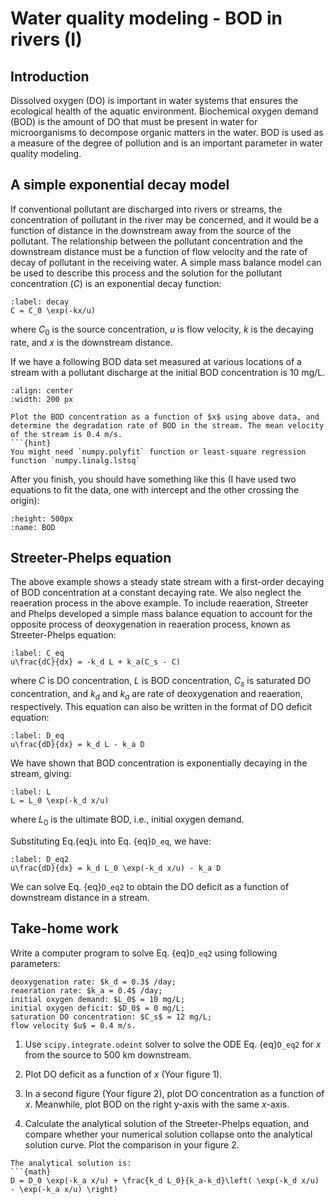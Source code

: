 # Water quality modeling - BOD in rivers (I)



## Introduction
Dissolved oxygen (DO) is important in water systems that ensures the ecological health of the aquatic environment. Biochemical oxygen demand (BOD) is the amount of DO that must be present in water for microorganisms to decompose organic matters in the water. BOD is used as a measure of the degree of pollution and is an important parameter in water quality modeling.


## A simple exponential decay model  

If conventional pollutant are discharged into rivers or streams, the concentration of pollutant in the river may be concerned, and it would be a function of distance in the downstream away from the source of the pollutant. The relationship between the pollutant concentration and the downstream distance must be a function of flow velocity and the rate of decay of pollutant in the receiving water. A simple mass balance model can be used to describe this process and the solution for the pollutant concentration ($C$) is an exponential decay function:
```{math}
:label: decay
C = C_0 \exp(-kx/u)
```
where $C_0$ is the source concentration, $u$ is flow velocity, $k$ is the decaying rate, and $x$ is the downstream distance.


If we have a following BOD data set measured at various locations of a stream with a pollutant discharge at the initial BOD concentration is 10 mg/L.
```{image} imgs/BOD_table.png
:align: center
:width: 200 px
```

```{admonition} In-class exercise
Plot the BOD concentration as a function of $x$ using above data, and determine the degradation rate of BOD in the stream. The mean velocity of the stream is 0.4 m/s.
```{hint}
You might need `numpy.polyfit` function or least-square regression function `numpy.linalg.lstsq`
```


After you finish, you should have something like this (I have used two equations to fit the data, one with intercept and the other crossing the origin):
```{figure} imgs/BOD_decay.png
:height: 500px
:name: BOD
```


## Streeter-Phelps equation

The above example shows a steady state stream with a first-order decaying of BOD concentration at a constant decaying rate. We also neglect the reaeration process in the above example. To include reaeration, Streeter and Phelps developed a simple mass balance equation to account for the opposite process of deoxygenation in reaeration process, known as Streeter-Phelps equation:

```{math}
:label: C_eq
u\frac{dC}{dx} = -k_d L + k_a(C_s - C)
```

where $C$ is DO concentration, $L$ is BOD concentration, $C_s$ is saturated DO concentration, and $k_d$ and $k_a$ are rate of deoxygenation and reaeration, respectively. This equation can also be written in the format of DO deficit equation:
```{math}
:label: D_eq
u\frac{dD}{dx} = k_d L - k_a D
```

We have shown that BOD concentration is exponentially decaying in the stream, giving:

```{math}
:label: L
L = L_0 \exp(-k_d x/u)
```
where $L_0$ is the ultimate BOD, i.e., initial oxygen demand.

Substituting Eq.{eq}`L` into Eq. {eq}`D_eq`, we have:
```{math}
:label: D_eq2
u\frac{dD}{dx} = k_d L_0 \exp(-k_d x/u) - k_a D
```

We can solve Eq. {eq}`D_eq2` to obtain the DO deficit as a function of downstream distance in a stream.

## Take-home work

Write a computer program to solve Eq. {eq}`D_eq2` using following parameters:
```{admonition} Parameters
deoxygenation rate: $k_d = 0.3$ /day;
reaeration rate: $k_a = 0.4$ /day;
initial oxygen demand: $L_0$ = 10 mg/L;
initial oxygen deficit: $D_0$ = 0 mg/L;
saturation DO concentration: $C_s$ = 12 mg/L;
flow velocity $u$ = 0.4 m/s.
```

1. Use `scipy.integrate.odeint` solver to solve the ODE Eq. {eq}`D_eq2` for $x$ from the source to 500 km downstream.


2. Plot DO deficit as a function of $x$ (Your figure 1).


3. In a second figure (Your figure 2), plot DO concentration as a function of $x$. Meanwhile, plot BOD on the right y-axis with the same $x$-axis.

4. Calculate the analytical solution of the Streeter-Phelps equation, and compare whether your numerical solution collapse onto the analytical solution curve. Plot the comparison in your figure 2.

```{hint}
The analytical solution is:
```{math}
D = D_0 \exp(-k_a x/u) + \frac{k_d L_0}{k_a-k_d}\left( \exp(-k_d x/u) - \exp(-k_a x/u) \right)
```
```
